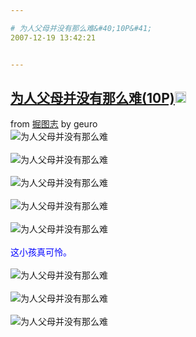 ```yaml
---

# 为人父母并没有那么难&#40;10P&#41;
2007-12-19 13:42:21


---
```



<h2 class="entry-title"><a target=_blank class="entry-title-link" target="_blank" href="http://juetuzhi.cn/2007/12/parenting-isnt-that-hard.html">为人父母并没有那么难(10P)<img src="http://www.google.com/reader/ui/2412528845-go-to.gif" class="entry-title-go-to" alt="" height="18" width="18"></a></h2><div class="entry-author"><span class="entry-source-title-parent">from <a target=_blank href="http://www.google.com/reader/view/feed/http%3A%2F%2Ffeed.feedsky.com%2Fdiggimg" class="entry-source-title" target="_blank">掘图志</a></span> by <span class="entry-author-name">geuro</span></div><img src="http://photo15.yupoo.com/20071218/104502_43157675.jpg" style="display: block;" alt="为人父母并没有那么难"><a target=_blank target="_blank" name="more-597097"></a><br />
<img src="http://photo14.yupoo.com/20071218/104503_1623656535.jpg" style="display: block;" alt="为人父母并没有那么难"><br />
<img src="http://photo14.yupoo.com/20071218/104505_1553161602.jpg" style="display: block;" alt="为人父母并没有那么难"><br />
<img src="http://photo15.yupoo.com/20071218/104506_450805856.jpg" style="display: block;" alt="为人父母并没有那么难"><br />
<img src="http://photo14.yupoo.com/20071218/104507_960757501.jpg" style="display: block;" alt="为人父母并没有那么难"><br />
<span style="color: rgb(0, 0, 255);">这小孩真可怜。</span><br />
<br />
<img src="http://photo15.yupoo.com/20071218/104507_1353581198.jpg" style="display: block;" alt="为人父母并没有那么难"><br />
<img src="http://photo15.yupoo.com/20071218/104509_1947330742.jpg" style="display: block;" alt="为人父母并没有那么难"><br />
<img src="http://photo14.yupoo.com/20071218/104510_1048961092.jpg" style="display: block;" alt="为人父母并没有那么难">
